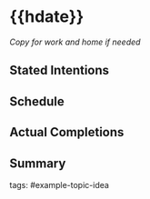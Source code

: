# {{hdate}}


_Copy for work and home if needed_
## Stated Intentions


## Schedule


## Actual Completions


## Summary


tags: #example-topic-idea

